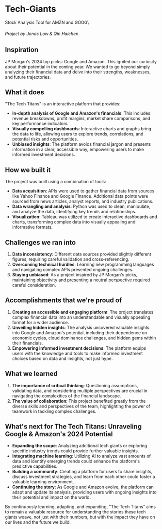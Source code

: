# Tech-Giants
Stock Analysis Tool for AMZN and GOOG\
<h6>Project by Jonas Low & Qin Haichen</h6>

## Inspiration
JP Morgan's 2024 top picks: Google and Amazon. This ignited our curiosity about their potential in the coming year. We wanted to go beyond simply analyzing their financial data and delve into their strengths, weaknesses, and future trajectories.

## What it does
"The Tech Titans" is an interactive platform that provides:

- **In-depth analysis of Google and Amazon's financials**: This includes revenue breakdowns, profit margins, market share comparisons, and key performance indicators.
- **Visually compelling dashboards**: Interactive charts and graphs bring the data to life, allowing users to explore trends, correlations, and potential risks and opportunities.
- **Unbiased insights**: The platform avoids financial jargon and presents information in a clear, accessible way, empowering users to make informed investment decisions.

## How we built it
The project was built using a combination of tools:

- **Data acquisition**: APIs were used to gather financial data from sources like Yahoo Finance and Google Finance. Additional data points were sourced from news articles, analyst reports, and industry publications.
- **Data wrangling and analysis**: Python was used to clean, manipulate, and analyze the data, identifying key trends and relationships.
- **Visualization**: Tableau was utilized to create interactive dashboards and charts, transforming complex data into visually appealing and informative formats.

## Challenges we ran into
1. **Data inconsistency**: Different data sources provided slightly different figures, requiring careful validation and cross-referencing.
2. **Overcoming technical hurdles**: Learning new programming languages and navigating complex APIs presented ongoing challenges.
3. **Staying unbiased**: As a project inspired by JP Morgan's picks, maintaining objectivity and presenting a neutral perspective required careful consideration.

## Accomplishments that we're proud of
1. **Creating an accessible and engaging platform**: The project translates complex financial data into an understandable and visually appealing format for a wider audience.
2. **Unveiling hidden insights**: The analysis uncovered valuable insights into Google and Amazon's potential, including their dependence on economic cycles, cloud dominance challenges, and hidden gems within their financials.
3. **Empowering informed investment decisions**: The platform equips users with the knowledge and tools to make informed investment choices based on data and insights, not just hype.

## What we learned
1. **The importance of critical thinking**: Questioning assumptions, validating data, and considering multiple perspectives are crucial in navigating the complexities of the financial landscape.
2. **The value of collaboration**: This project benefited greatly from the diverse skills and perspectives of the team, highlighting the power of teamwork in tackling complex challenges.

## What's next for The Tech Titans: Unraveling Google & Amazon's 2024 Potential
- **Expanding the scope**: Analyzing additional tech giants or exploring specific industry trends could provide further valuable insights.
- **Integrating machine learning**: Utilizing AI to analyze vast amounts of data and identify emerging trends could enhance the platform's predictive capabilities.
- **Building a community**: Creating a platform for users to share insights, discuss investment strategies, and learn from each other could foster a valuable learning environment.
- **Continuing the story**: As Google and Amazon evolve, the platform can adapt and update its analysis, providing users with ongoing insights into their potential and impact on the world.

By continuously learning, adapting, and expanding, "The Tech Titans" aims to remain a valuable resource for understanding the stories these tech giants weave, not just with their numbers, but with the impact they have on our lives and the future we build.
